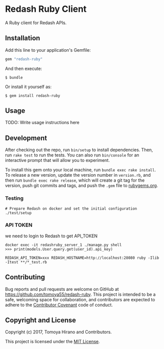 # Redash Ruby Client

A Ruby client for Redash APIs.

## Installation

Add this line to your application's Gemfile:

```ruby
gem "redash-ruby"
```

And then execute:

    $ bundle

Or install it yourself as:

    $ gem install redash-ruby

## Usage

TODO: Write usage instructions here

## Development

After checking out the repo, run `bin/setup` to install dependencies. Then, run `rake test` to run the tests. You can also run `bin/console` for an interactive prompt that will allow you to experiment.

To install this gem onto your local machine, run `bundle exec rake install`. To release a new version, update the version number in `version.rb`, and then run `bundle exec rake release`, which will create a git tag for the version, push git commits and tags, and push the `.gem` file to [rubygems.org](https://rubygems.org).

### Testing

```
# Prepare Redash on docker and set the initial configuration
./test/setup
```

### API TOKEN

we need to login to Redash to get API_TOKEN

```
docker exec -it redashruby_server_1 ./manage.py shell
>>> print(models.User.query.get(user_id).api_key)
```

```
REDASH_API_TOKEN=xxx REDASH_HOSTNAME=http://localhost:28080 ruby -Ilib -Itest **/*_test.rb
```

## Contributing

Bug reports and pull requests are welcome on GitHub at https://github.com/tomoya55/redash-ruby. This project is intended to be a safe, welcoming space for collaboration, and contributors are expected to adhere to the [Contributor Covenant](http://contributor-covenant.org) code of conduct.

## Copyright and License

Copyright (c) 2017, Tomoya Hirano and Contributors.

This project is licensed under the [MIT License](http://opensource.org/licenses/MIT).
